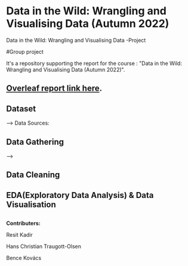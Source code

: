 # Data in the Wild: Wrangling and Visualising Data (Autumn 2022)
Data in the Wild: Wrangling and Visualising Data -Project

#Group project

It's a repository supporting the report for the course : "Data in the Wild: Wrangling and Visualising Data (Autumn 2022)".

## **[Overleaf report link here](https://www.overleaf.com/project/63417ff0607b6d26b51b4e5e "Overleaf link")**.


## Dataset

--> Data Sources:

## Data Gathering

-->

## Data Cleaning 


## EDA(Exploratory Data Analysis) & Data Visualisation




##


__Contributers:__

Resit Kadir

Hans Christian Traugott-Olsen

Bence Kovács
